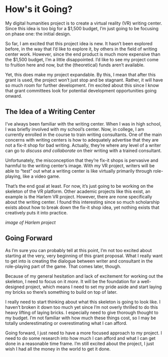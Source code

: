 # How's it Going?

My digital humanities project is to create a virtual reality (VR) writing center. Since this idea is too big for a $1,500 budget, I’m just going to be focusing on phase one: the initial design.

So far, I am excited that this project idea is new. It hasn’t been explored before, in the way that I’d like to explore it, by others in the field of writing center work. However, since the end product is much more expensive than the $1,500 budget,  I’m a little disappointed. I’d like to see my project come to fruition here and now, but the (theoretical) funds aren’t available. 

Yet, this does make my project expandable. By this, I mean that after this grant is used, the project won’t just stop and be stagnant. Rather, it will have so much room for further development. I’m excited about this since I know that grant committees look for potential development opportunities going onward. 

## The Idea of a Writing Center

I’ve always been familiar with the writing center. When I was in high school, I was briefly involved with my school’s center. Now, in college, I am currently enrolled in the course to train writing consultants. One of the main concerns with writing centers is how to adequately advertise that they are not a fix-it shop for bad writing. Actually, they’re where any level of a writer can go to *discuss and collaborate* on their writing with a trained consultant. 

Unfortunately, the misconception that they’re fix-it shops is pervasive and harmful to the writing center’s image. With my VR project, writers will be able to “test” out what a writing center is like virtually primarily through role-playing, like a video game. 

That’s the end goal at least. For now, it’s just going to be working on the skeleton of the VR platform. Other academic projects like this exist, an example is the Harlem VR project. However, there are none specifically about the writing center. I found this interesting since so much scholarship exists about how to break down the fix-it shop idea, yet nothing exists that creatively puts it into practice. 

*image of Harlem project*

## Going Forward

As I’m sure you can probably tell at this point, I’m not too excited about starting at the very, very beginning of this grant proposal. What I really want to get into is creating the dialogue between writer and consultant in the role-playing part of the game. That comes later, though.

Because of my general hesitation and lack of excitement for working out the skeleton, I need to focus on it *more*. It will be the foundation for a well-designed project, which means I need to set my pride aside and start laying my bricks so there’s something to build on top of later. 

I really need to start thinking about what this skeleton is going to look like. I haven’t broken it down too much yet since I’m not overly thrilled to do this heavy lifting of laying bricks. I especially need to give thorough thought to my budget. I’m not familiar with how much these things cost, so I may be totally underestimating or overestimating what I can afford. 

Going forward, I just need to have a more focused approach to my project. I need to do some research into how much I can afford and what I can get done in a reasonable time frame. I’m still excited about the project, I just wish I had all the money in the world to get it done. 
